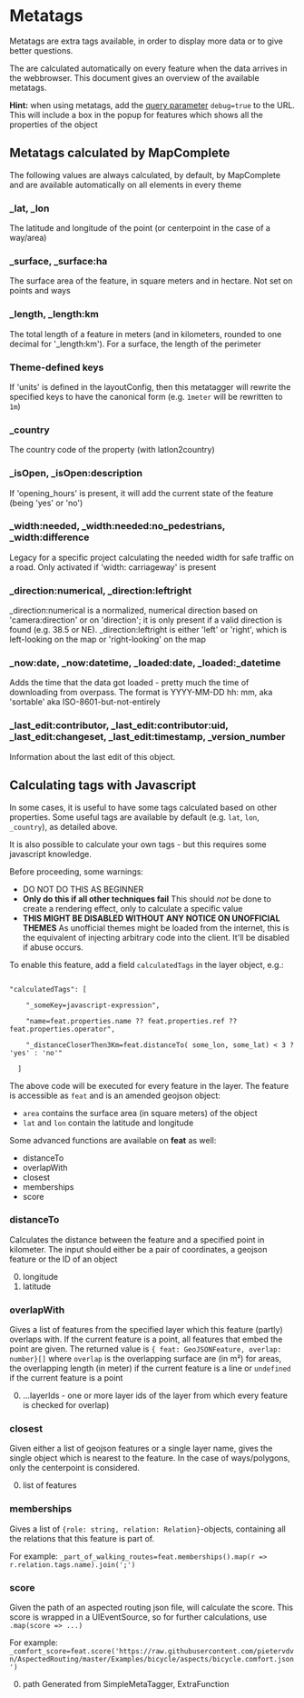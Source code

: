 Metatags
==========



Metatags are extra tags available, in order to display more data or to give better questions.

The are calculated automatically on every feature when the data arrives in the webbrowser. This document gives an
overview of the available metatags.

**Hint:** when using metatags, add the [query parameter](URL_Parameters.md) `debug=true` to the URL. This will include a
box in the popup for features which shows all the properties of the object


Metatags calculated by MapComplete
------------------------------------



The following values are always calculated, by default, by MapComplete and are available automatically on all elements
in every theme

### _lat, _lon

The latitude and longitude of the point (or centerpoint in the case of a way/area)

### _surface, _surface:ha

The surface area of the feature, in square meters and in hectare. Not set on points and ways

### _length, _length:km

The total length of a feature in meters (and in kilometers, rounded to one decimal for '_length:km'). For a surface, the
length of the perimeter

### Theme-defined keys

If 'units' is defined in the layoutConfig, then this metatagger will rewrite the specified keys to have the canonical
form (e.g. `1meter` will be rewritten to `1m`)

### _country

The country code of the property (with latlon2country)

### _isOpen, _isOpen:description

If 'opening_hours' is present, it will add the current state of the feature (being 'yes' or 'no')

### _width:needed, _width:needed:no_pedestrians, _width:difference

Legacy for a specific project calculating the needed width for safe traffic on a road. Only activated if 'width:
carriageway' is present

### _direction:numerical, _direction:leftright

_direction:numerical is a normalized, numerical direction based on 'camera:direction' or on 'direction'; it is only
present if a valid direction is found (e.g. 38.5 or NE). _direction:leftright is either 'left' or 'right', which is
left-looking on the map or 'right-looking' on the map

### _now:date, _now:datetime, _loaded:date, _loaded:_datetime

Adds the time that the data got loaded - pretty much the time of downloading from overpass. The format is YYYY-MM-DD hh:
mm, aka 'sortable' aka ISO-8601-but-not-entirely

### _last_edit:contributor, _last_edit:contributor:uid, _last_edit:changeset, _last_edit:timestamp, _version_number

Information about the last edit of this object.


Calculating tags with Javascript
----------------------------------



In some cases, it is useful to have some tags calculated based on other properties. Some useful tags are available by
default (e.g. `lat`, `lon`, `_country`), as detailed above.

It is also possible to calculate your own tags - but this requires some javascript knowledge.

Before proceeding, some warnings:

- DO NOT DO THIS AS BEGINNER
- **Only do this if all other techniques fail**  This should _not_ be done to create a rendering effect, only to
  calculate a specific value
- **THIS MIGHT BE DISABLED WITHOUT ANY NOTICE ON UNOFFICIAL THEMES** As unofficial themes might be loaded from the
  internet, this is the equivalent of injecting arbitrary code into the client. It'll be disabled if abuse occurs.

To enable this feature, add a field `calculatedTags` in the layer object, e.g.:

````

"calculatedTags": [

    "_someKey=javascript-expression",

    "name=feat.properties.name ?? feat.properties.ref ?? feat.properties.operator",

    "_distanceCloserThen3Km=feat.distanceTo( some_lon, some_lat) < 3 ? 'yes' : 'no'" 

  ]

````

The above code will be executed for every feature in the layer. The feature is accessible as `feat` and is an amended
geojson object:

- `area` contains the surface area (in square meters) of the object
- `lat` and `lon` contain the latitude and longitude

Some advanced functions are available on **feat** as well:

- distanceTo
- overlapWith
- closest
- memberships
- score

### distanceTo

Calculates the distance between the feature and a specified point in kilometer. The input should either be a pair of
coordinates, a geojson feature or the ID of an object

0. longitude
1. latitude

### overlapWith

Gives a list of features from the specified layer which this feature (partly) overlaps with. If the current feature is a
point, all features that embed the point are given. The returned value is `{ feat: GeoJSONFeature, overlap: number}[]`
where `overlap` is the overlapping surface are (in m²) for areas, the overlapping length (in meter) if the current
feature is a line or `undefined` if the current feature is a point

0. ...layerIds - one or more layer ids of the layer from which every feature is checked for overlap)

### closest

Given either a list of geojson features or a single layer name, gives the single object which is nearest to the feature.
In the case of ways/polygons, only the centerpoint is considered.

0. list of features

### memberships

Gives a list of `{role: string, relation: Relation}`-objects, containing all the relations that this feature is part of.

For example: `_part_of_walking_routes=feat.memberships().map(r => r.relation.tags.name).join(';')`

### score

Given the path of an aspected routing json file, will calculate the score. This score is wrapped in a UIEventSource, so
for further calculations, use `.map(score => ...)`

For
example: `_comfort_score=feat.score('https://raw.githubusercontent.com/pietervdvn/AspectedRouting/master/Examples/bicycle/aspects/bicycle.comfort.json')`

0. path Generated from SimpleMetaTagger, ExtraFunction
